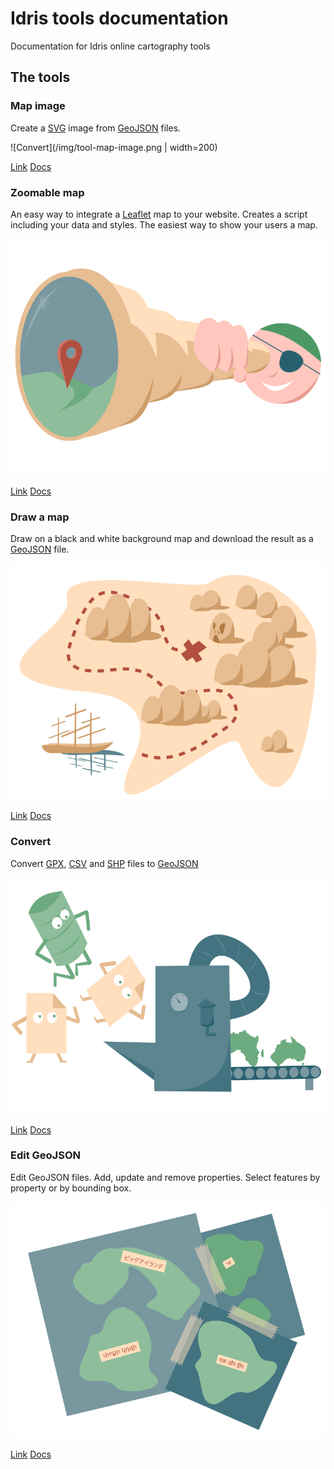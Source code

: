 # Idris tools documentation

Documentation for Idris online cartography tools

## The tools

### Map image

Create a [SVG](https://en.wikipedia.org/wiki/Scalable_Vector_Graphics) image from [GeoJSON](https://en.wikipedia.org/wiki/GeoJSON) files.

![Convert](/img/tool-map-image.png | width=200)

[Link](http://www.idris-maps.com/tools/image-map)
[Docs](/image-map)

### Zoomable map

An easy way to integrate a [Leaflet](http://leafletjs.com/) map to your website. Creates a script including your data and styles. The easiest way to show your users a map.

![Convert](/img/tool-zoomable-map.png)

[Link](http://www.idris-maps.com/tools/zoomable-map)
[Docs](/zoomable-map)

### Draw a map

Draw on a black and white background map and download the result as a [GeoJSON](https://en.wikipedia.org/wiki/GeoJSON) file.

![Draw a map](/img/tool-draw.png)

[Link](http://www.idris-maps.com/tools/draw-map)
[Docs](/draw-map)

### Convert

Convert [GPX](https://en.wikipedia.org/wiki/GPS_Exchange_Format), [CSV](https://en.wikipedia.org/wiki/Comma-separated_values) and [SHP](https://en.wikipedia.org/wiki/Shapefile) files to [GeoJSON](https://en.wikipedia.org/wiki/GeoJSON)

![Convert](/img/tool-converter.png)

[Link](http://www.idris-maps.com/tools/convert)
[Docs](/convert)

### Edit GeoJSON

Edit GeoJSON files. Add, update and remove properties. Select features by property or by bounding box.

![Edit GeoJSON](/img/tool-query.png)

[Link](http://www.idris-maps.com/tools/convert)
[Docs](/query)

